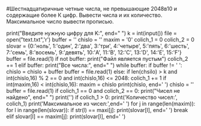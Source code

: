#Шестнадцатиричные четные числа, не превышающие 2048в10 и содержащие более К цифр. Вывести числа и их количество. Максимальное число вывести прописью.

print("Введите нужную цифру для K:", end=" ")
k = int(input())
file = open("text.txt",'r')
buffer = ''
chislo = ''
maxim = '0'
colich_1 = 0
colich_2 = 0
slovar = {0:'ноль', 1:'один', 2:'два',  3:'три', 4:'четыре', 5:'пять', 6:'шесть', 7:'семь', 8:'восемь', 9:'девять', 10:'A', 11:'B', 12:'C', 13:'D', 14:'E', 15:'F'}
buffer = file.read(1)
if not buffer:
    print("Файл является пустым")
    colich_2 += 1
elif buffer:
    print("Все числа:", end=" ")
    while buffer:
        if buffer != ' ':
            chislo = chislo + buffer
            buffer = file.read(1)
        else:
            if len(chsilo) > k and int(chislo,16) % 2 == 0 and int(chislo,16) <= 2048:
                colich_1 += 1
                if int(maxim,16) < int(chislo,16):
                    maxim = chislo
                print(chislo, end=' ')
            chislo = ''
            buffer = file.read(1)
if colich_1 == 0 and colich_2 == 0:
        print("Чисел не найдено", end=" ")
print('')
if colich_1 > 0:
    print('Количество чисел:', colich_1)
    print('Максимальное из чисел:',end=' ')
    for j in range(len(maxim)):
        for l in range(len(slovar)):
            if str(l) == maxi[j]:
                print(slovar[l], end=' ')
                break
            elif slovar[l] == maxim[j]:
                print(slovar[l], end=' ')
